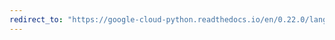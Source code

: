 ```yaml
---
redirect_to: "https://google-cloud-python.readthedocs.io/en/0.22.0/language-responses.html"
---
```

